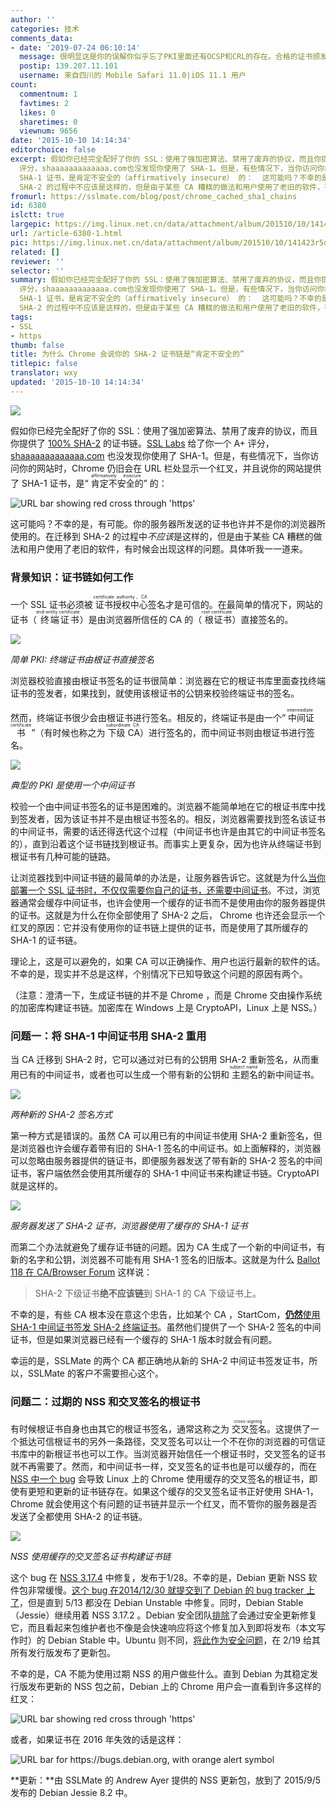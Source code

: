 ```yaml
---
author: ''
categories: 技术
comments_data:
- date: '2019-07-24 06:10:14'
  message: 很明显这是你的误解你似乎忘了PKI里面还有OCSP和CRL的存在。合格的证书颁发机构，中间CA更新的话，会吊销上一张中间CA，使其不再生效，并公布在CRL中。如果说你的浏览器一直使用缓存证书，得到的就会是中间CA被吊销而导致的无法验证，该证书已被吊销。中间CA不被信任。
  postip: 139.207.11.101
  username: 来自四川的 Mobile Safari 11.0|iOS 11.1 用户
count:
  commentnum: 1
  favtimes: 2
  likes: 0
  sharetimes: 0
  viewnum: 9656
date: '2015-10-10 14:14:34'
editorchoice: false
excerpt: 假如你已经完全配好了你的 SSL：使用了强加密算法、禁用了废弃的协议，而且你提供了100% SHA-2的证书链。SSL Labs给了你一个 A+
  评分，shaaaaaaaaaaaaa.com也没发现你使用了 SHA-1。但是，有些情况下，当你访问你的网站时，Chrome 仍旧会在 URL 栏处显示一个红叉，并且说你的网站提供了
  SHA-1 证书，是肯定不安全的（affirmatively insecure） 的：  这可能吗？不幸的是，有可能。你的服务器所发送的证书也许并不是你的浏览器所使用的。在迁移到
  SHA-2 的过程中不应该是这样的，但是由于某些 CA 糟糕的做法和用户使用了老旧的软件，有时候
fromurl: https://sslmate.com/blog/post/chrome_cached_sha1_chains
id: 6380
islctt: true
largepic: https://img.linux.net.cn/data/attachment/album/201510/10/141423r5q1fzfkyfr8xxkk.png
url: /article-6380-1.html
pic: https://img.linux.net.cn/data/attachment/album/201510/10/141423r5q1fzfkyfr8xxkk.png.thumb.jpg
related: []
reviewer: ''
selector: ''
summary: 假如你已经完全配好了你的 SSL：使用了强加密算法、禁用了废弃的协议，而且你提供了100% SHA-2的证书链。SSL Labs给了你一个 A+
  评分，shaaaaaaaaaaaaa.com也没发现你使用了 SHA-1。但是，有些情况下，当你访问你的网站时，Chrome 仍旧会在 URL 栏处显示一个红叉，并且说你的网站提供了
  SHA-1 证书，是肯定不安全的（affirmatively insecure） 的：  这可能吗？不幸的是，有可能。你的服务器所发送的证书也许并不是你的浏览器所使用的。在迁移到
  SHA-2 的过程中不应该是这样的，但是由于某些 CA 糟糕的做法和用户使用了老旧的软件，有时候
tags:
- SSL
- https
thumb: false
title: 为什么 Chrome 会说你的 SHA-2 证书链是“肯定不安全的”
titlepic: false
translator: wxy
updated: '2015-10-10 14:14:34'
---
```


![](/data/attachment/album/201510/10/141423r5q1fzfkyfr8xxkk.png)


假如你已经完全配好了你的 SSL：使用了强加密算法、禁用了废弃的协议，而且你提供了 [100% SHA-2](http://googleonlinesecurity.blogspot.com/2014/09/gradually-sunsetting-sha-1.html) 的证书链。[SSL Labs](https://www.ssllabs.com/) 给了你一个 A+ 评分，[shaaaaaaaaaaaaa.com](https://shaaaaaaaaaaaaa.com/) 也没发现你使用了 SHA-1。但是，有些情况下，当你访问你的网站时，Chrome 仍旧会在 URL 栏处显示一个红叉，并且说你的网站提供了 SHA-1 证书，是“<ruby> 肯定不安全的 <rp>  （ </rp> <rt>  affirmatively insecure </rt> <rp>  ） </rp></ruby>” 的：


![URL bar showing red cross through 'https'](/data/attachment/album/201510/10/141438xpfv69d65fxl7cfl.png)


这可能吗？不幸的是，有可能。你的服务器所发送的证书也许并不是你的浏览器所使用的。在迁移到 SHA-2 的过程中*不应该*是这样的，但是由于某些 CA 糟糕的做法和用户使用了老旧的软件，有时候会出现这样的问题。具体听我一一道来。


### 背景知识：证书链如何工作


一个 SSL 证书必须被<ruby> 证书授权中心 <rp>  （ </rp> <rt>  certificate authority，CA </rt> <rp>  ） </rp></ruby>签名才是可信的。在最简单的情况下，网站的证书（<ruby> 终端证书 <rp>  （ </rp> <rt>  end-entity certificate </rt> <rp>  ） </rp></ruby>）是由浏览器所信任的 CA 的（<ruby> 根证书 <rp>  （ </rp> <rt>  root certificate </rt> <rp>  ） </rp></ruby>）直接签名的。


![](/data/attachment/album/201510/10/114416tcjicunz1vnncfjc.png)


*简单 PKI: 终端证书由根证书直接签名*


浏览器校验直接由根证书签名的证书很简单：浏览器在它的根证书库里面查找终端证书的签发者，如果找到，就使用该根证书的公钥来校验终端证书的签名。


然而，终端证书很少会由根证书进行签名。相反的，终端证书是由一个“<ruby> 中间证书 <rp>  （ </rp> <rt>  intermediate certificate </rt> <rp>  ） </rp></ruby>”（有时候也称之为<ruby> 下级 CA <rp>  （ </rp> <rt>  subordinate CA </rt> <rp>  ） </rp></ruby>）进行签名的，而中间证书则由根证书进行签名。


![](/data/attachment/album/201510/10/123450hrr1wg8h2dizzdcp.png)


*典型的 PKI 是使用一个中间证书*


校验一个由中间证书签名的证书是困难的。浏览器不能简单地在它的根证书库中找到签发者，因为该证书并不是由根证书签名的。相反，浏览器需要找到签名该证书的中间证书，需要的话还得迭代这个过程（中间证书也许是由其它的中间证书签名的），直到沿着这个证书链找到根证书。而事实上更复杂，因为也许从终端证书到根证书有几种可能的链路。


让浏览器找到中间证书链的最简单的办法是，让服务器告诉它。这就是为什么[当你部署一个 SSL 证书时，不仅仅需要你自己的证书，还需要中间证书](https://whatsmychaincert.com/)。不过，浏览器通常会缓存中间证书，也许会使用一个缓存的证书而不是使用由你的服务器提供的证书。这就是为什么在你全部使用了 SHA-2 之后， Chrome 也许还会显示一个红叉的原因：它并没有使用你的证书链上提供的证书，而是使用了其所缓存的 SHA-1 的证书链。 


理论上，这是可以避免的，如果 CA 可以正确操作、用户也运行最新的软件的话。不幸的是，现实并不总是这样，个别情况下已知导致这个问题的原因有两个。


（注意：澄清一下，生成证书链的并不是 Chrome ，而是 Chrome 交由操作系统的加密库构建证书链。加密库在 Windows 上是 CryptoAPI，Linux 上是 NSS。）


### 问题一：将 SHA-1 中间证书用 SHA-2 重用


当 CA 迁移到 SHA-2 时，它可以通过对已有的公钥用 SHA-2 重新签名，从而重用已有的中间证书，或者也可以生成一个带有新的公钥和<ruby> 主题名 <rp>  （ </rp> <rt>  subject name </rt> <rp>  ） </rp></ruby>的新中间证书。


![](/data/attachment/album/201510/10/125741pnne33nnv663goge.png)


*两种新的 SHA-2 签名方式*


第一种方式是错误的。虽然 CA 可以用已有的中间证书使用 SHA-2 重新签名，但是浏览器也许会缓存着带有旧的 SHA-1 签名的中间证书。如上面解释的，浏览器可以忽略由服务器提供的链证书，即便服务器发送了带有新的 SHA-2 签名的中间证书，客户端依然会使用其所缓存的 SHA-1 中间证书来构建证书链。CryptoAPI 就是这样的。


![](/data/attachment/album/201510/10/130338ufooj8o1q4jj14ot.png)


*服务器发送了 SHA-2 证书，浏览器使用了缓存的 SHA-1 证书*


而第二个办法就避免了缓存证书链的问题。因为 CA 生成了一个新的中间证书，有新的名字和公钥，浏览器不可能有用 SHA-1 签名的旧版本。这就是为什么 [Ballot 118 在 CA/Browser Forum](https://cabforum.org/2014/10/16/ballot-118-sha-1-sunset/) 这样说：



> 
> SHA-2 下级证书**绝不应该链**到 SHA-1 的 CA 下级证书上。
> 
> 
> 


不幸的是，有些 CA 根本没在意这个忠告，比如某个 CA ，StartCom，[**仍然**使用 SHA-1 中间证书签发 SHA-2 终端证书](https://forum.startcom.org/viewtopic.php?f=15&t=15929&st=0&sk=t&sd=a)。虽然他们提供了一个 SHA-2 签名的中间证书，但是如果浏览器已经有一个缓存的 SHA-1 版本时就会有问题。


幸运的是，SSLMate 的两个 CA 都正确地从新的 SHA-2 中间证书签发证书，所以，SSLMate 的客户不需要担心这个。


### 问题二：过期的 NSS 和交叉签名的根证书


有时候根证书自身也由其它的根证书签名，通常这称之为<ruby> 交叉签名 <rp>  （ </rp> <rt>  cross-signing </rt> <rp>  ） </rp></ruby>。这提供了一个抵达可信根证书的另外一条路径，交叉签名可以让一个不在你的浏览器的可信证书库中的新根证书也可以工作。当浏览器开始信任一个根证书时，交叉签名的证书就不再需要了。然而，和中间证书一样，交叉签名的证书也是可以缓存的，而在 [NSS 中一个 bug](https://bugzilla.mozilla.org/show_bug.cgi?id=1112461) 会导致 Linux 上的 Chrome 使用缓存的交叉签名的根证书，即使有更短和更新的证书链存在。如果这个缓存的交叉签名证书正好使用 SHA-1，Chrome 就会使用这个有问题的证书链并显示一个红叉，而不管你的服务器是否发送了全都使用 SHA-2 的证书链。


![](/data/attachment/album/201510/10/132911ly0nc0nsognjv90c.png)


*NSS 使用缓存的交叉签名证书构建证书链*


这个 bug 在 [NSS 3.17.4](https://developer.mozilla.org/en-US/docs/Mozilla/Projects/NSS/NSS_3.17.4_release_notes) 中修复，发布于1/28。不幸的是，Debian 更新 NSS 软件包非常缓慢。[这个 bug 在2014/12/30 就提交到了 Debian 的 bug tracker 上了](https://bugs.debian.org/cgi-bin/bugreport.cgi?bug=774195)，但是直到 5/13 都没在 Debian Unstable 中修复。同时，Debian Stable （Jessie）继续用着 NSS 3.17.2 。Debian 安全团队[排除](https://bugs.debian.org/cgi-bin/bugreport.cgi?bug=774195#51)了会通过安全更新修复它，而且看起来包维护者也不像是会快速响应将这个修复加入到即将发布（本文写作时）的 Debian Stable 中。Ubuntu 则不同，[将此作为安全问题](https://bugs.launchpad.net/ubuntu/+source/nss/+bug/1423031)，在 2/19 给其所有发行版发布了更新包。


不幸的是，CA 不能为使用过期 NSS 的用户做些什么。直到 Debian 为其稳定发行版发布更新的 NSS 包之前，Debian 上的 Chrome 用户会一直看到许多这样的红叉：


![URL bar showing red cross through 'https'](/data/attachment/album/201510/10/141438xpfv69d65fxl7cfl.png)


或者，如果证书在 2016 年失效的话是这样：


![URL bar for https://bugs.debian.org, with orange alert symbol](/data/attachment/album/201510/10/141438xs4sgac4sck9zn99.png)


**更新：**由 SSLMate 的 Andrew Ayer 提供的 NSS 更新包，放到了 2015/9/5 发布的 Debian Jessie 8.2 中。
